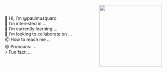 <div style="display: flex; justify-content: space-between; align-items: center; width: 100%;">
  <div>
    <p>
      👋 Hi, I’m @paulmusquaro<br>
      👀 I’m interested in ...<br>
      🌱 I’m currently learning ...<br>
      💞️ I’m looking to collaborate on ...<br>
      📫 How to reach me ...<br>
      😄 Pronouns: ...<br>
      ⚡ Fun fact: ...
    </p>
  </div>
  <div>
    <img src="https://github.com/user-attachments/assets/5c0807e6-68b2-486f-b393-39ec5f449963" width="200" />
  </div>
</div>

